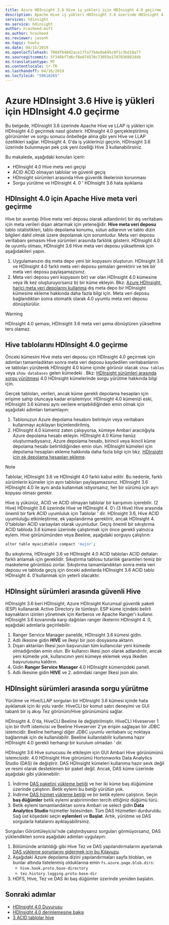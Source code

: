 ```yaml
---
title: Azure HDInsight 3.6 Hive iş yükleri için HDInsight 4.0 geçirme
description: Apache Hive iş yükleri HDInsight 3.6 üzerinde HDInsight 4.0 geçirmeyi öğrenin.
services: hdinsight
ms.service: hdinsight
author: hrasheed-msft
ms.author: hrasheed
ms.reviewer: jasonh
ms.topic: howto
ms.date: 04/15/2019
ms.openlocfilehash: 708df64802ace17fa77b4e0a695c9f1c3bd18a77
ms.sourcegitcommit: 5f348bf7d6cf8e074576c73055e17d7036982ddb
ms.translationtype: MT
ms.contentlocale: tr-TR
ms.lasthandoff: 04/16/2019
ms.locfileid: "59610265"
---
```

# <a name="migrate-azure-hdinsight-36-hive-workloads-to-hdinsight-40"></a>Azure HDInsight 3.6 Hive iş yükleri için HDInsight 4.0 geçirme

Bu belgede, HDInsight 3.6 üzerinde Apache Hive ve LLAP iş yükleri için HDInsight 4.0 geçirmek nasıl gösterir. HDInsight 4.0 gerçekleştirilmiş görünümler ve sorgu sonucu önbelleğe alma gibi yeni Hive ve LLAP özellikleri sağlar. HDInsight 4. 0'da iş yüklerinizi geçirin, HDInsight 3.6 üzerinde bulunmayan pek çok yeni özelliği Hive 3 kullanabilirsiniz.

Bu makalede, aşağıdaki konuları içerir:

* HDInsight 4.0 Hive meta veri geçişi
* ACID ACID olmayan tablolar ve güvenli geçiş
* HDInsight sürümleri arasında Hive güvenlik ilkelerinin korunması
* Sorgu yürütme ve HDInsight 4. 0 ' HDInsight 3.6 hata ayıklama

## <a name="migrate-apache-hive-metadata-to-hdinsight-40"></a>HDInsight 4.0 için Apache Hive meta veri geçirme

Hive bir avantajı (Hive meta veri deposu olarak adlandırılır) bir dış veritabanı için meta verileri dışarı aktarmak için yeteneğidir. **Hive meta veri deposu** tablo istatistikleri, tablo depolama konumu, sütun adlarının ve tablo dizin bilgileri dahil olmak üzere depolamak için sorumludur. Meta veri deposu veritabanı şemasını Hive sürümleri arasında farklılık gösterir. HDInsight 4.0 ile uyumlu olması, HDInsight 3.6 Hive meta veri deposu yükseltmek için aşağıdakileri yapın.

1. Uygulamanızın dış meta depo yeni bir kopyasını oluşturun. HDInsight 3.6 ve HDInsight 4.0 farklı meta veri deposu şemaları gerektirir ve tek bir meta veri deposu paylaşamazsınız.
1. Meta veri deposu yeni kopyasını bir) var olan HDInsight 4.0 kümesine veya ilk kez oluşturuyorsanız b) bir küme ekleyin. Bkz: [Azure HDInsight, harici meta veri depolarını kullanma](../hdinsight-use-external-metadata-stores.md) dış meta depo bir HDInsight kümesine ekleme hakkında daha fazla bilgi için. Meta veri deposu bağlandıktan sonra otomatik olarak 4.0 uyumlu meta veri deposu dönüştürülür.

> [!Warning]
> HDInsight 4.0 şeması, HDInsight 3.6 meta veri şema dönüştüren yükseltme ters olamaz.

## <a name="migrate-hive-tables-to-hdinsight-40"></a>Hive tablolarını HDInsight 4.0 geçirme

Önceki kümesini Hive meta veri deposu için HDInsight 4.0 geçirmek için adımları tamamladıktan sonra meta veri deposu kaydedilen veritabanlarını ve tabloları yürüterek HDInsight 4.0 küme içinde görünür olacak `show tables` veya `show databases` gelen kümedeki . Bkz: [HDInsight sürümleri arasında sorgu yürütmesi](#query-execution-across-hdinsight-versions) 4.0 HDInsight kümelerinde sorgu yürütme hakkında bilgi için.

Gerçek tabloları, verileri, ancak küme gerekli depolama hesapları için erişime sahip oluncaya kadar erişilemiyor. HDInsight 4.0 kümenizi eski, HDInsight 3.6 kümesi aynı verilere erişebildiğinden emin olmak için aşağıdaki adımları tamamlayın:

1. Tablonuzun Azure depolama hesabını belirleyin veya veritabanı kullanmayı açıklayan biçimlendirilmiş.
2. HDInsight 4.0 kümeniz zaten çalışıyorsa, kümeye Ambari aracılığıyla Azure depolama hesabı ekleyin. HDInsight 4.0 Küme henüz oluşturmadıysanız, Azure depolama hesabı, birincil veya ikincil küme depolama hesabı belirtildiğinden emin olun. HDInsight kümeleri için depolama hesapları ekleme hakkında daha fazla bilgi için bkz. [HDInsight için ek depolama hesapları ekleme](../hdinsight-hadoop-add-storage.md).

> [!Note]
> Tablolar, HDInsight 3.6 ve HDInsight 4.0 farklı kabul edilir. Bu nedenle, farklı sürümlerin kümeler için aynı tabloları paylaşamazsınız. HDInsight 3.6 HDInsight 4.0 ile aynı anda kullanmak istiyorsanız, her bir sürümü için ayrı kopyası olması gerekir.

Hive iş yükünüz, ACID ve ACID olmayan tablolar bir karışımını içerebilir. (2 Hive) HDInsight 3.6 üzerinde Hive ve HDInsight 4. 0'ı (3 Hive) Hive arasında önemli bir fark ACID uyumluluk için Tablolar ' dir. HDInsight 3.6, Hive ACID uyumluluğu etkinleştirme, ek yapılandırma gerektirir, ancak HDInsight 4. 0'tabloları ACID varsayılan olarak uyumludur. Geçiş önemli bir sıkıştırma ACID tabloda 3.6 kümesi üzerinde çalıştırmak için önce gerekli yalnızca eylem. Hive görünümünden veya Beeline, aşağıdaki sorguyu çalıştırın:

```bash
alter table myacidtable compact 'major';
```

Bu sıkıştırma, HDInsight 3.6 ve HDInsight 4.0 ACID tabloları ACID deltaları farklı anlamak için gereklidir. Sıkıştırma tablosu tutarlılık garantileri temiz bir maskeleme görüntüsü zorlar. Sıkıştırma tamamlandıktan sonra meta veri deposu ve tabloda geçiş için önceki adımlarda HDInsight 3.6 ACID tablo HDInsight 4. 0'kullanmak için yeterli olacaktır.

## <a name="secure-hive-across-hdinsight-versions"></a>HDInsight sürümleri arasında güvenli Hive

HDInsight 3.6 beri HDInsight, Azure HDInsight Kurumsal güvenlik paketi (ESP) kullanarak Active Directory ile tümleşir. ESP küme içindeki belirli kaynakların izinleri yönetmek için Kerberos ve Apache Ranger'ı kullanır. HDInsight 3.6 kovanında karşı dağıtılan ranger ilkelerini HDInsight 4. 0, aşağıdaki adımlarla geçirilebilir:

1. Ranger Service Manager panelde, HDInsight 3.6 kümesi gidin.
2. Adlı ilkesine gidin **HIVE** ve ilkeyi bir json dosyasına aktarın.
3. Dışarı aktarılan İlkesi json başvurulan tüm kullanıcılar yeni kümede olmadığından emin olun. Bir kullanıcı ilkesi json olarak adlandırılır, ancak yeni kümede yok, kullanıcının yeni kümeye eklemek veya ilkeden başvurusunu kaldırın.
4. Gidin **Ranger Service Manager** 4.0 HDInsight kümenizdeki paneli.
5. Adlı ilkesine gidin **HIVE** ve 2. adımdaki ranger İlkesi json alın.

## <a name="query-execution-across-hdinsight-versions"></a>HDInsight sürümleri arasında sorgu yürütme

Yürütme ve Hive/LLAP sorguları bir HDInsight 3.6 kümesi içinde hata ayıklamak için iki yolu vardır. HiveCLI bir komut satırı deneyimi ve GUI tabanlı bir iş akışı Tez görünüm/Hive görünümünü sağlar.

HDInsight 4. 0'da, HiveCLI Beeline ile değiştirilmiştir. HiveCLI Hiveserver 1 için bir thrift istemcisi ve Beeline Hiveserver 2'ye erişim sağlayan bir JDBC istemcidir. Beeline herhangi diğer JDBC uyumlu veritabanı uç noktaya bağlanmak için de kullanılabilir. Beeline kullanılabilir kullanıma hazır HDInsight 4.0 gerekli herhangi bir kurulum olmadan ' dir.

HDInsight 3.6 Hive sunucusu ile etkileşim için GUI Ambari Hive görünümünü istemcisidir. 4.0 HDInsight Hive görünümü Hortonworks Data Analytics Studio (DAS) ile değiştirir. DAS HDInsight kümeleri kullanıma hazır sevk değil ve resmi olarak desteklenen bir paket değil. Ancak, DAS küme üzerinde aşağıdaki gibi yüklenebilir:

1. İndirme [DAS paketini yükleme betiği](https://hdiconfigactions.blob.core.windows.net/dasinstaller/install-das-mpack.sh) ve her iki küme baş düğümüne üzerinde çalıştırın. Betik eylemi bu betiği yürütün yok.
2. İndirme [DAS hizmet yükleme betiği](https://hdiconfigactions.blob.core.windows.net/dasinstaller/install-das-component.sh) ve bir betik eylemi çalıştırın. Seçin **baş düğümler** betik eylemi arabiriminden tercih ettiğiniz düğümü türü.
3. Betik eylemi tamamlandıktan sonra Ambari ve select gidin **Data Analytics Studio** hizmetler listesinden. Tüm DAS Hizmetleri durduruldu. Sağ üst köşedeki seçin **eylemleri** ve **Başlat**. Artık, yürütme ve DAS sorgularla hatalarını ayıklayabilirsiniz.

Sorguları Görüntüleyicisi'nde çalıştırdıysanız sorguları görmüyorsanız, DAS yüklendikten sonra aşağıdaki adımları uygulayın:

1. Bölümünde anlatıldığı gibi Hive Tez ve DAS yapılandırmalarını ayarlamak [DAS yükleme sorunlarını gidermek için bu Kılavuzu](https://docs.hortonworks.com/HDPDocuments/DAS/DAS-1.2.0/troubleshooting/content/das_queries_not_appearing.html).
2. Aşağıdaki Azure depolama dizini yapılandırmaları sayfa blobları, ve bunlar altında listelenmiş olduklarına emin `fs.azure.page.blob.dirs`:
    * `hive.hook.proto.base-directory`
    * `tez.history.logging.proto-base-dir`
3. HDFS, Hive, Tez ve DAS iki baş düğümler üzerinde yeniden başlatın.

## <a name="next-steps"></a>Sonraki adımlar

* [HDInsight 4.0 Duyurusu](../hdinsight-version-release.md)
* [HDInsight 4.0 derinlemesine bakış](https://azure.microsoft.com/blog/deep-dive-into-azure-hdinsight-4-0/)
* [3 ACID tablolar hive](https://docs.hortonworks.com/HDPDocuments/HDP3/HDP-3.1.0/using-hiveql/content/hive_3_internals.html)